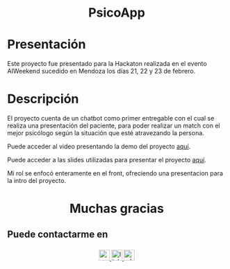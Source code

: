 <div align="center">

  # PsicoApp

</div>

# Presentación

Este proyecto fue presentado para la Hackaton realizada en el evento AIWeekend sucedido en Mendoza los días 21, 22 y 23 de febrero.

# Descripción

El proyecto cuenta de un chatbot como primer entregable con el cual se realiza una presentación del paciente, para poder realizar un match con el mejor psicólogo según la situación que esté atravezando la persona.

Puede acceder al video presentando la demo del proyecto <a href="https://drive.google.com/file/d/1TuK4Fxj2Y1iaVgcqMc3tzqUOcLhkJqO3/view" target="_blank">aquí</a>.


Puede acceder a las slides utilizadas para presentar el proyecto <a href="https://gamma.app/docs/Revolucionando-el-Acceso-a-la-Terapia-nu79kntku5h4m4v?mode=present#card-oqgbm5l40mpyuy6" target="_blank">aquí</a>.

Mi rol se enfocó enteramente en el front, ofreciendo una presentacion para la intro del proyecto.

###

<h1 align="center">Muchas gracias</h1>

###

<h2 align="left">Puede contactarme en</h2>

###

<div align="center">
  <a href="mailto:nicolascorrea1910@gmail.com?Subject=Message%20from%20GitHub" target="_blank">
    <img src="https://img.shields.io/static/v1?message=Gmail&logo=gmail&label=&color=D14836&logoColor=white&labelColor=&style=for-the-badge" height="25" alt="gmail logo"  /> 
  </a>
  <a href="https://www.linkedin.com/in/nicolas-correa-serrat/" target="_blank">
    <img src="https://img.shields.io/static/v1?message=LinkedIn&logo=linkedin&label=&color=0077B5&logoColor=white&labelColor=&style=for-the-badge" height="25" alt="linkedin logo"  /> 
  </a>
  <a href="https://wa.me/5492613400264?text=I'm%20interested%20in%20your%20GitHub%20profile " target="_blank">
    <img src="https://img.shields.io/static/v1?message=Whatsapp&logo=whatsapp&label=&color=25D366&logoColor=white&labelColor=&style=for-the-badge" height="25" alt="whatsapp logo"  />
  </a>
</div>

###
